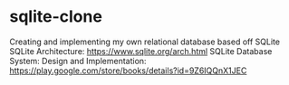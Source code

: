 # sqlite-clone
Creating and implementing my own relational database based off SQLite
SQLite Architecture: https://www.sqlite.org/arch.html
SQLite Database System: Design and Implementation: https://play.google.com/store/books/details?id=9Z6IQQnX1JEC
